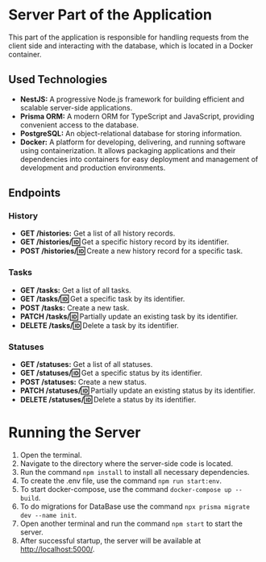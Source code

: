 # Server Part of the Application

This part of the application is responsible for handling requests from the client side and interacting with the database, which is located in a Docker container.

## Used Technologies

- **NestJS:** A progressive Node.js framework for building efficient and scalable server-side applications.
- **Prisma ORM:** A modern ORM for TypeScript and JavaScript, providing convenient access to the database.
- **PostgreSQL:** An object-relational database for storing information.
- **Docker:** A platform for developing, delivering, and running software using containerization. It allows packaging applications and their dependencies into containers for easy deployment and management of development and production environments.

## Endpoints

### History
- **GET /histories:** Get a list of all history records.
- **GET /histories/:id:** Get a specific history record by its identifier.
- **POST /histories/:id:** Create a new history record for a specific task.

### Tasks
- **GET /tasks:** Get a list of all tasks.
- **GET /tasks/:id:** Get a specific task by its identifier.
- **POST /tasks:** Create a new task.
- **PATCH /tasks/:id:** Partially update an existing task by its identifier.
- **DELETE /tasks/:id:** Delete a task by its identifier.

### Statuses
- **GET /statuses:** Get a list of all statuses.
- **GET /statuses/:id:** Get a specific status by its identifier.
- **POST /statuses:** Create a new status.
- **PATCH /statuses/:id:** Partially update an existing status by its identifier.
- **DELETE /statuses/:id:** Delete a status by its identifier.

# Running the Server

1. Open the terminal.
2. Navigate to the directory where the server-side code is located.
3. Run the command `npm install` to install all necessary dependencies.
4. To create the .env file, use the command `npm run start:env`.
6. To start docker-compose, use the command `docker-compose up --build`.
5. To do migrations for DataBase use the command `npx prisma migrate dev --name init`.
7. Open another terminal and run the command `npm start` to start the server.
8. After successful startup, the server will be available at [http://localhost:5000/](http://localhost:5000/).

